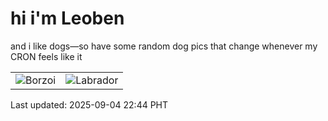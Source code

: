 # hi i'm Leoben

and i like dogs—so have some random dog pics that change whenever my CRON feels like it

|  |  |
|--------|----------|
| ![Borzoi](https://random-dog-vercel.vercel.app/api/random-borzoi?v=1756997096) | ![Labrador](https://random-dog-vercel.vercel.app/api/random-labrador?v=1756997096) |

Last updated: 2025-09-04 22:44 PHT
